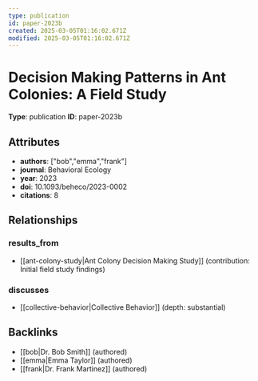 ```yaml
---
type: publication
id: paper-2023b
created: 2025-03-05T01:16:02.671Z
modified: 2025-03-05T01:16:02.671Z
---
```


# Decision Making Patterns in Ant Colonies: A Field Study

**Type**: publication
**ID**: paper-2023b

## Attributes

- **authors**: ["bob","emma","frank"]
- **journal**: Behavioral Ecology
- **year**: 2023
- **doi**: 10.1093/beheco/2023-0002
- **citations**: 8

## Relationships

### results_from

- [[ant-colony-study|Ant Colony Decision Making Study]] (contribution: Initial field study findings)

### discusses

- [[collective-behavior|Collective Behavior]] (depth: substantial)

## Backlinks

- [[bob|Dr. Bob Smith]] (authored)
- [[emma|Emma Taylor]] (authored)
- [[frank|Dr. Frank Martinez]] (authored)

